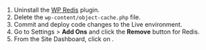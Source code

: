 1. Uninstall the [WP Redis](https://wordpress.org/plugins/wp-redis/) plugin.
1. Delete the `wp-content/object-cache.php` file.
1. Commit and deploy code changes to the Live environment.
1. Go to <span class="glyphicons glyphicons-cogwheel"></span> Settings > **Add Ons** and click the **Remove** button for Redis.
1. From the Site Dashboard, click on <span class="glyphicons glyphicons-cleaning"></span>.

